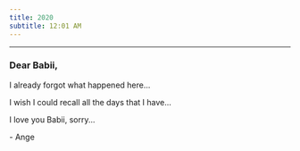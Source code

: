 ```yaml
---
title: 2020
subtitle: 12:01 AM
---
```

---

### Dear Babii,

I already forgot what happened here...

I wish I could recall all the days that I have...

I love you Babii, sorry...

\- Ange
